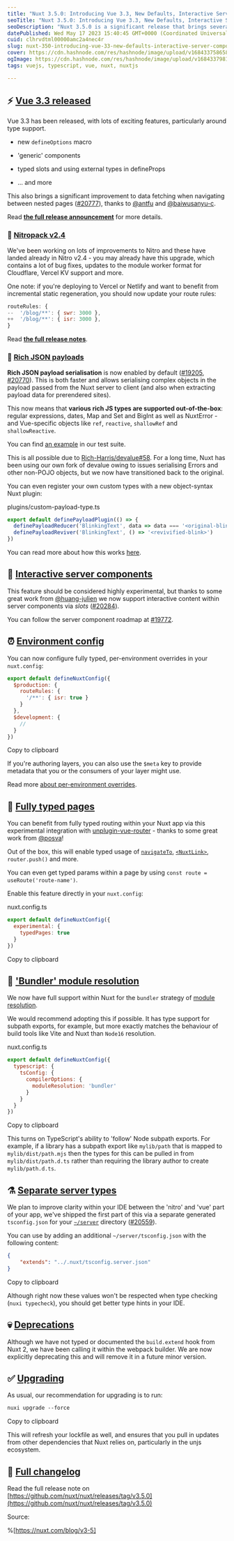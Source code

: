 ```yaml
---
title: "Nuxt 3.5.0: Introducing Vue 3.3, New Defaults, Interactive Server Components, Typed Pages, and More"
seoTitle: "Nuxt 3.5.0: Introducing Vue 3.3, New Defaults, Interactive Server Comp"
seoDescription: "Nuxt 3.5.0 is a significant release that brings several new features and enhancements. It includes Vue 3.3, which introduces exciting features and improved"
datePublished: Wed May 17 2023 15:40:45 GMT+0000 (Coordinated Universal Time)
cuid: clhrvdtml00000amc2a4nec4r
slug: nuxt-350-introducing-vue-33-new-defaults-interactive-server-components-typed-pages-and-more
cover: https://cdn.hashnode.com/res/hashnode/image/upload/v1684337586584/25195fb5-9e88-432c-b036-1d1de8aaaafa.webp
ogImage: https://cdn.hashnode.com/res/hashnode/image/upload/v1684337981737/21abac56-e423-41aa-8601-e9dfdc28d230.webp
tags: vuejs, typescript, vue, nuxt, nuxtjs

---
```


## ⚡️ [Vue 3.3 released](https://nuxt.com/blog/v3-5#%EF%B8%8F-vue-33-released)

Vue 3.3 has been released, with lots of exciting features, particularly around type support.

* new `defineOptions` macro
    
* 'generic' components
    
* typed slots and using external types in defineProps
    
* ... and more
    

This also brings a significant improvement to data fetching when navigating between nested pages ([#20777](https://github.com/nuxt/nuxt/pull/20777)), thanks to [@antfu](https://github.com/antfu) and [@baiwusanyu-c](https://github.com/baiwusanyu-c).

Read [**the full release announcement**](https://blog.vuejs.org/posts/vue-3-3) for more details.

### 🙌 [Nitropack v2.4](https://nuxt.com/blog/v3-5#nitropack-v24)

We've been working on lots of improvements to Nitro and these have landed already in Nitro v2.4 - you may already have this upgrade, which contains a lot of bug fixes, updates to the module worker format for Cloudflare, Vercel KV support and more.

One note: if you're deploying to Vercel or Netlify and want to benefit from incremental static regeneration, you should now update your route rules:

```javascript
routeRules: {
--  '/blog/**': { swr: 3000 },
++  '/blog/**': { isr: 3000 },
}
```

Read [**the full release notes**](https://github.com/unjs/nitro/releases/tag/v2.4.0).

### 💖 [Rich JSON payloads](https://nuxt.com/blog/v3-5#rich-json-payloads)

**Rich JSON payload serialisation** is now enabled by default ([#19205](https://github.com/nuxt/nuxt/pull/19205), [#20770](https://github.com/nuxt/nuxt/pull/20770)). This is both faster and allows serialising complex objects in the payload passed from the Nuxt server to client (and also when extracting payload data for prerendered sites).

This now means that **various rich JS types are supported out-of-the-box**: regular expressions, dates, Map and Set and BigInt as well as NuxtError - and Vue-specific objects like `ref`, `reactive`, `shallowRef` and `shallowReactive`.

You can find [an example](https://github.com/nuxt/nuxt/blob/main/test/fixtures/basic/pages/json-payload.vue) in our test suite.

This is all possible due to [Rich-Harris/devalue#58](https://github.com/Rich-Harris/devalue/pull/58). For a long time, Nuxt has been using our own fork of devalue owing to issues serialising Errors and other non-POJO objects, but we now have transitioned back to the original.

You can even register your own custom types with a new object-syntax Nuxt plugin:

plugins/custom-payload-type.ts

```javascript
export default definePayloadPlugin(() => {
  definePayloadReducer('BlinkingText', data => data === '<original-blink>' && '_')
  definePayloadReviver('BlinkingText', () => '<revivified-blink>')
})
```

You can read more about how this works [here](https://github.com/rich-harris/devalue#custom-types).

## 🛝 [Interactive server components](https://nuxt.com/blog/v3-5#interactive-server-components)

This feature should be considered highly experimental, but thanks to some great work from [@huang-julien](https://github.com/huang-julien) we now support interactive content within server components via *slots* ([#20284](https://github.com/nuxt/nuxt/pull/20284)).

You can follow the server component roadmap at [#19772](https://github.com/nuxt/nuxt/issues/19772).

## ⏰ [Environment config](https://nuxt.com/blog/v3-5#environment-config)

You can now configure fully typed, per-environment overrides in your `nuxt.config`:

```javascript
export default defineNuxtConfig({
  $production: {
    routeRules: {
      '/**': { isr: true }
    }
  },
  $development: {
    //
  }
})
```

Copy to clipboard

If you're authoring layers, you can also use the `$meta` key to provide metadata that you or the consumers of your layer might use.

Read more [about per-environment overrides](https://github.com/nuxt/nuxt/pull/20329).

## 💪 [Fully typed pages](https://nuxt.com/blog/v3-5#fully-typed-pages)

You can benefit from fully typed routing within your Nuxt app via this experimental integration with [unplugin-vue-router](https://github.com/posva/unplugin-vue-router) - thanks to some great work from [@posva](https://github.com/posva)!

Out of the box, this will enable typed usage of [`navigateTo`](https://nuxt.com/docs/api/utils/navigate-to), [`<NuxtLink>`](https://nuxt.com/docs/api/components/nuxt-link), `router.push()` and more.

You can even get typed params within a page by using `const route = useRoute('route-name')`.

Enable this feature directly in your `nuxt.config`:

nuxt.config.ts

```javascript
export default defineNuxtConfig({
  experimental: {
    typedPages: true
  }
})
```

Copy to clipboard

## 🔎 ['Bundler' module resolution](https://nuxt.com/blog/v3-5#bundler-module-resolution)

We now have full support within Nuxt for the `bundler` strategy of [module resolution](https://www.typescriptlang.org/docs/handbook/module-resolution.html).

We would recommend adopting this if possible. It has type support for subpath exports, for example, but more exactly matches the behaviour of build tools like Vite and Nuxt than `Node16` resolution.

nuxt.config.ts

```javascript
export default defineNuxtConfig({
  typescript: {
    tsConfig: {
      compilerOptions: {
        moduleResolution: 'bundler'
      }
    }
  }
})
```

Copy to clipboard

This turns on TypeScript's ability to 'follow' Node subpath exports. For example, if a library has a subpath export like `mylib/path` that is mapped to `mylib/dist/path.mjs` then the types for this can be pulled in from `mylib/dist/path.d.ts` rather than requiring the library author to create `mylib/path.d.ts`.

## ⚗️ [Separate server types](https://nuxt.com/blog/v3-5#%EF%B8%8F-separate-server-types)

We plan to improve clarity within your IDE between the 'nitro' and 'vue' part of your app, we've shipped the first part of this via a separate generated `tsconfig.json` for your [`~/server`](https://nuxt.com/docs/guide/directory-structure/server) directory ([#20559](https://github.com/nuxt/nuxt/pull/20559)).

You can use by adding an additional `~/server/tsconfig.json` with the following content:

```json
{  
    "extends": "../.nuxt/tsconfig.server.json"
}
```

Copy to clipboard

Although right now these values won't be respected when type checking (`nuxi typecheck`), you should get better type hints in your IDE.

## 💀 [Deprecations](https://nuxt.com/blog/v3-5#deprecations)

Although we have not typed or documented the `build.extend` hook from Nuxt 2, we have been calling it within the webpack builder. We are now explicitly deprecating this and will remove it in a future minor version.

## ✅ [Upgrading](https://nuxt.com/blog/v3-5#upgrading)

As usual, our recommendation for upgrading is to run:

```apache
nuxi upgrade --force
```

Copy to clipboard

This will refresh your lockfile as well, and ensures that you pull in updates from other dependencies that Nuxt relies on, particularly in the unjs ecosystem.

## 📃 [Full changelog](https://nuxt.com/blog/v3-5#full-changelog)

Read the full release note on [https://github.com/nuxt/nuxt/releases/tag/v3.5.0](https://github.com/nuxt/nuxt/releases/tag/v3.5.0)

Source:

%[https://nuxt.com/blog/v3-5]